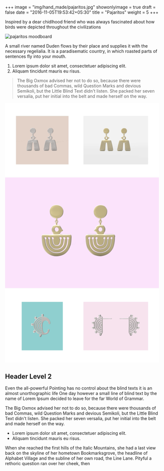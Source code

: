 +++
image = "img/hand_made/pajaritos.jpg"
showonlyimage = true
draft = false
date = "2016-11-05T19:53:42+05:30"
title = "Pajaritos"
weight = 5
+++

Inspired by a dear chidlhood friend who was always fascinated about how birds were depicted throughout the civilizations
<!--more-->

![pajaritos moodboard](/img/pajaritos/moodboard-pajaritos.png)

A small river named Duden flows by their place and supplies it with the necessary regelialia. It is a paradisematic country, in which roasted parts of sentences fly into your mouth.

1. Lorem ipsum dolor sit amet, consectetuer adipiscing elit.
2. Aliquam tincidunt mauris eu risus.

> The Big Oxmox advised her not to do so, because there were thousands of bad Commas, wild Question Marks and devious Semikoli, but the Little Blind Text didn't listen. She packed her seven versalia, put her initial into the belt and made herself on the way.

![pajaritos](/img/pajaritos/pajaritos1.jpg)
![pajaritos](/img/pajaritos/pajaritos.jpg)
![pajaritos](/img/pajaritos/pajaritos3.jpg)



## Header Level 2

Even the all-powerful Pointing has no control about the blind texts it is an almost unorthographic life One day however a small line of blind text by the name of Lorem Ipsum decided to leave for the far World of Grammar.

The Big Oxmox advised her not to do so, because there were thousands of bad Commas, wild Question Marks and devious Semikoli, but the Little Blind Text didn't listen. She packed her seven versalia, put her initial into the belt and made herself on the way.

* Lorem ipsum dolor sit amet, consectetuer adipiscing elit.
* Aliquam tincidunt mauris eu risus.

When she reached the first hills of the Italic Mountains, she had a last view back on the skyline of her hometown Bookmarksgrove, the headline of Alphabet Village and the subline of her own road, the Line Lane. Pityful a rethoric question ran over her cheek, then  
